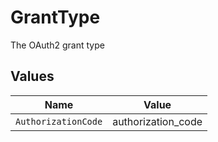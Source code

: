# GrantType

The OAuth2 grant type


## Values

| Name                | Value               |
| ------------------- | ------------------- |
| `AuthorizationCode` | authorization_code  |